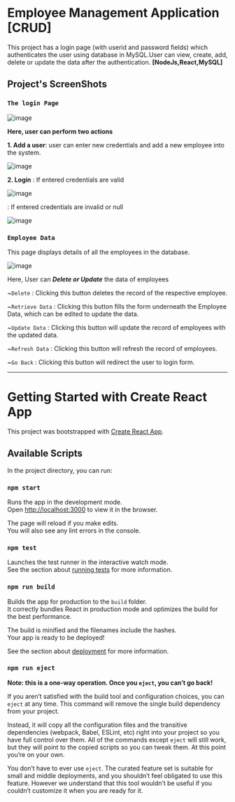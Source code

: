 # Employee Management Application [CRUD]

This project has a login page (with userid and password fields) which authenticates the user using database in MySQL.User can view, create, add, delete or update the data after the authentication.
**[NodeJs,React,MySQL]**

## Project's ScreenShots

### `The login Page`
![image](https://user-images.githubusercontent.com/63467994/120751716-1f549c80-c526-11eb-9b89-23eb5bd8154f.png)

**Here, user can perform two actions**

**1. Add a user**: user can enter new credentials and add a new employee into the system.

![image](https://user-images.githubusercontent.com/63467994/120752082-af92e180-c526-11eb-925d-5b3e4472fa25.png)

**2. Login**
: If entered credentials are valid

![image](https://user-images.githubusercontent.com/63467994/120752325-216b2b00-c527-11eb-9f0d-ad16e25932ce.png)

: If entered credentials are invalid or null

![image](https://user-images.githubusercontent.com/63467994/120752359-2def8380-c527-11eb-94c2-9c970b8c3a14.png)

### `Employee Data`

This page displays details of all the employees in the database.

![image](https://user-images.githubusercontent.com/63467994/120754644-968c2f80-c52a-11eb-8c5a-424fbcc372ee.png)

Here, User can ***Delete or Update*** the data of employees

~`Delete` : Clicking this button deletes the record of the respective employee.

~`Retrieve Data` : Clicking this button fills the form underneath the Employee Data, which can be edited to update the data.

~`Update Data` : Clicking this button will update the record of employees with the updated data.

~`Refresh Data` : Clicking this button will refresh the record of employees.

~`Go Back` : Clicking this button will redirect the user to login form.


*** *********************************************************************************************************************************************************************** ***



# Getting Started with Create React App

This project was bootstrapped with [Create React App](https://github.com/facebook/create-react-app).

## Available Scripts

In the project directory, you can run:

### `npm start`

Runs the app in the development mode.\
Open [http://localhost:3000](http://localhost:3000) to view it in the browser.

The page will reload if you make edits.\
You will also see any lint errors in the console.

### `npm test`

Launches the test runner in the interactive watch mode.\
See the section about [running tests](https://facebook.github.io/create-react-app/docs/running-tests) for more information.

### `npm run build`

Builds the app for production to the `build` folder.\
It correctly bundles React in production mode and optimizes the build for the best performance.

The build is minified and the filenames include the hashes.\
Your app is ready to be deployed!

See the section about [deployment](https://facebook.github.io/create-react-app/docs/deployment) for more information.

### `npm run eject`

**Note: this is a one-way operation. Once you `eject`, you can’t go back!**

If you aren’t satisfied with the build tool and configuration choices, you can `eject` at any time. This command will remove the single build dependency from your project.

Instead, it will copy all the configuration files and the transitive dependencies (webpack, Babel, ESLint, etc) right into your project so you have full control over them. All of the commands except `eject` will still work, but they will point to the copied scripts so you can tweak them. At this point you’re on your own.

You don’t have to ever use `eject`. The curated feature set is suitable for small and middle deployments, and you shouldn’t feel obligated to use this feature. However we understand that this tool wouldn’t be useful if you couldn’t customize it when you are ready for it.

